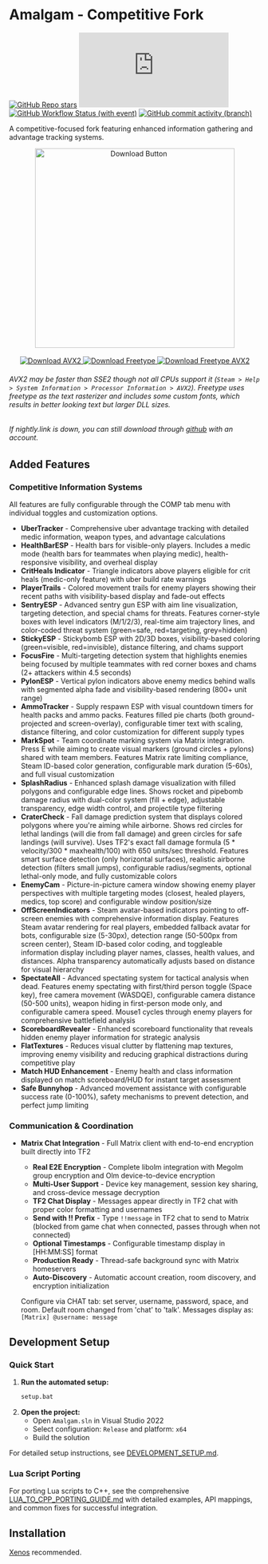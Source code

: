# Amalgam - Competitive Fork

[![GitHub Repo stars](https://img.shields.io/github/stars/coffeegrind123/Amalgam-Comp)](/../../stargazers)
[![Matrix](https://img.shields.io/matrix/amalgam-comp:matrix.org?server_fqdn=matrix.org&logo=element&label=matrix)](https://matrix.to/#/#amalgam-comp:matrix.org)
[![GitHub Workflow Status (with event)](https://img.shields.io/github/actions/workflow/status/coffeegrind123/Amalgam-Comp/msbuild.yml?branch=master)](/../../actions)
[![GitHub commit activity (branch)](https://img.shields.io/github/commit-activity/m/coffeegrind123/Amalgam-Comp)](/../../commits/)

A competitive-focused fork featuring enhanced information gathering and advantage tracking systems.

<p align="center">
  <a href="https://nightly.link/coffeegrind123/Amalgam-Comp/workflows/msbuild/master/Amalgamx64Release.zip">
    <img src=".github/assets/download.png" alt="Download Button" width="400" height="auto" align="center">
  </a>
  <br/><br/>
  <a href="https://nightly.link/coffeegrind123/Amalgam-Comp/workflows/msbuild/master/Amalgamx64ReleaseAVX2.zip">
    <img src=".github/assets/download_avx2.png" alt="Download AVX2" width="auto" height="auto">
  </a>
  <a href="https://nightly.link/coffeegrind123/Amalgam-Comp/workflows/msbuild/master/Amalgamx64ReleaseFreetype.zip">
    <img src=".github/assets/freetype.png" alt="Download Freetype" width="auto" height="auto">
  </a>
  <a href="https://nightly.link/coffeegrind123/Amalgam-Comp/workflows/msbuild/master/Amalgamx64ReleaseFreetypeAVX2.zip">
    <img src=".github/assets/freetype_avx2.png" alt="Download Freetype AVX2" width="auto" height="auto">
  </a>
</p>

###### AVX2 may be faster than SSE2 though not all CPUs support it (`Steam > Help > System Information > Processor Information > AVX2`). Freetype uses freetype as the text rasterizer and includes some custom fonts, which results in better looking text but larger DLL sizes.
###### If nightly.link is down, you can still download through [github](https://github.com/coffeegrind123/Amalgam-Comp/actions) with an account.

## Added Features

### Competitive Information Systems
All features are fully configurable through the COMP tab menu with individual toggles and customization options.

- **UberTracker** - Comprehensive uber advantage tracking with detailed medic information, weapon types, and advantage calculations
- **HealthBarESP** - Health bars for visible-only players. Includes a medic mode (health bars for teammates when playing medic), health-responsive visibility, and overheal display
- **CritHeals Indicator** - Triangle indicators above players eligible for crit heals (medic-only feature) with uber build rate warnings
- **PlayerTrails** - Colored movement trails for enemy players showing their recent paths with visibility-based display and fade-out effects
- **SentryESP** - Advanced sentry gun ESP with aim line visualization, targeting detection, and special chams for threats. Features corner-style boxes with level indicators (M/1/2/3), real-time aim trajectory lines, and color-coded threat system (green=safe, red=targeting, grey=hidden)
- **StickyESP** - Stickybomb ESP with 2D/3D boxes, visibility-based coloring (green=visible, red=invisible), distance filtering, and chams support
- **FocusFire** - Multi-targeting detection system that highlights enemies being focused by multiple teammates with red corner boxes and chams (2+ attackers within 4.5 seconds)
- **PylonESP** - Vertical pylon indicators above enemy medics behind walls with segmented alpha fade and visibility-based rendering (800+ unit range)
- **AmmoTracker** - Supply respawn ESP with visual countdown timers for health packs and ammo packs. Features filled pie charts (both ground-projected and screen-overlay), configurable timer text with scaling, distance filtering, and color customization for different supply types
- **MarkSpot** - Team coordinate marking system via Matrix integration. Press E while aiming to create visual markers (ground circles + pylons) shared with team members. Features Matrix rate limiting compliance, Steam ID-based color generation, configurable mark duration (5-60s), and full visual customization
- **SplashRadius** - Enhanced splash damage visualization with filled polygons and configurable edge lines. Shows rocket and pipebomb damage radius with dual-color system (fill + edge), adjustable transparency, edge width control, and projectile type filtering
- **CraterCheck** - Fall damage prediction system that displays colored polygons where you're aiming while airborne. Shows red circles for lethal landings (will die from fall damage) and green circles for safe landings (will survive). Uses TF2's exact fall damage formula (5 * velocity/300 * maxhealth/100) with 650 units/sec threshold. Features smart surface detection (only horizontal surfaces), realistic airborne detection (filters small jumps), configurable radius/segments, optional lethal-only mode, and fully customizable colors
- **EnemyCam** - Picture-in-picture camera window showing enemy player perspectives with multiple targeting modes (closest, healed players, medics, top score) and configurable window position/size
- **OffScreenIndicators** - Steam avatar-based indicators pointing to off-screen enemies with comprehensive information display. Features Steam avatar rendering for real players, embedded fallback avatar for bots, configurable size (5-30px), detection range (50-500px from screen center), Steam ID-based color coding, and toggleable information display including player names, classes, health values, and distances. Alpha transparency automatically adjusts based on distance for visual hierarchy
- **SpectateAll** - Advanced spectating system for tactical analysis when dead. Features enemy spectating with first/third person toggle (Space key), free camera movement (WASDQE), configurable camera distance (50-500 units), weapon hiding in first-person mode only, and configurable camera speed. Mouse1 cycles through enemy players for comprehensive battlefield analysis
- **ScoreboardRevealer** - Enhanced scoreboard functionality that reveals hidden enemy player information for strategic analysis
- **FlatTextures** - Reduces visual clutter by flattening map textures, improving enemy visibility and reducing graphical distractions during competitive play
- **Match HUD Enhancement** - Enemy health and class information displayed on match scoreboard/HUD for instant target assessment
- **Safe Bunnyhop** - Advanced movement assistance with configurable success rate (0-100%), safety mechanisms to prevent detection, and perfect jump limiting

### Communication & Coordination

- **Matrix Chat Integration** - Full Matrix client with end-to-end encryption built directly into TF2
  - **Real E2E Encryption** - Complete libolm integration with Megolm group encryption and Olm device-to-device encryption
  - **Multi-User Support** - Device key management, session key sharing, and cross-device message decryption
  - **TF2 Chat Display** - Messages appear directly in TF2 chat with proper color formatting and usernames
  - **Send with !! Prefix** - Type `!!message` in TF2 chat to send to Matrix (blocked from game chat when connected, passes through when not connected)
  - **Optional Timestamps** - Configurable timestamp display in [HH:MM:SS] format
  - **Production Ready** - Thread-safe background sync with Matrix homeservers
  - **Auto-Discovery** - Automatic account creation, room discovery, and encryption initialization

  Configure via CHAT tab: set server, username, password, space, and room. Default room changed from 'chat' to 'talk'. Messages display as: `[Matrix] @username: message`

## Development Setup

### Quick Start
1. **Run the automated setup:**
   ```cmd
   setup.bat
   ```
2. **Open the project:**
   - Open `Amalgam.sln` in Visual Studio 2022
   - Select configuration: `Release` and platform: `x64`
   - Build the solution

For detailed setup instructions, see [DEVELOPMENT_SETUP.md](DEVELOPMENT_SETUP.md).

### Lua Script Porting
For porting Lua scripts to C++, see the comprehensive [LUA_TO_CPP_PORTING_GUIDE.md](LUA_TO_CPP_PORTING_GUIDE.md) with detailed examples, API mappings, and common fixes for successful integration.

## Installation

[Xenos](https://github.com/DarthTon/Xenos/releases) recommended.
